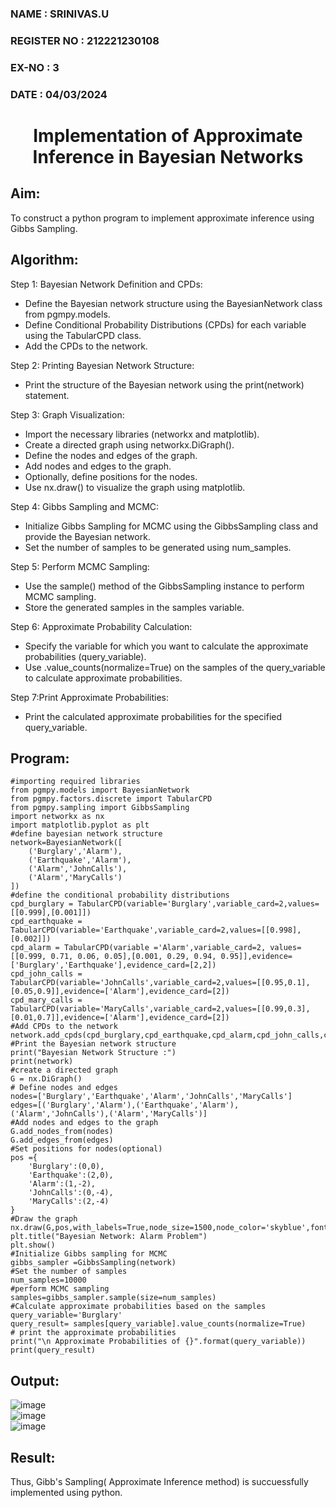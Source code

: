 <H3>NAME : SRINIVAS.U </H3>
<H3>REGISTER NO : 212221230108 </H3>
<H3>EX-NO : 3</H3>
<H3>DATE : 04/03/2024</H3>
<H1 ALIGN =CENTER> Implementation of Approximate Inference in Bayesian Networks
</H1>

## Aim: 
   To construct a python program to implement approximate inference using Gibbs Sampling.</br>
## Algorithm:
   Step 1: Bayesian Network Definition and CPDs:<br>
    <ul> <li>Define the Bayesian network structure using the BayesianNetwork class from pgmpy.models.</li>
    <li>Define Conditional Probability Distributions (CPDs) for each variable using the TabularCPD class.</li>
    <li>Add the CPDs to the network.</li></ul>
    Step 2: Printing Bayesian Network Structure:<br>
    <ul><li>Print the structure of the Bayesian network using the print(network) statement.</li></ul>
   Step 3: Graph Visualization:
    <ul><li>Import the necessary libraries (networkx and matplotlib).</li>
    <li>Create a directed graph using networkx.DiGraph().</li>
    <li>Define the nodes and edges of the graph.</li>
    <li>Add nodes and edges to the graph.</li>
    <li>Optionally, define positions for the nodes.</li>
    <li>Use nx.draw() to visualize the graph using matplotlib.</li></ul>
    Step 4: Gibbs Sampling and MCMC:<br>
    <ul><li>Initialize Gibbs Sampling for MCMC using the GibbsSampling class and provide the Bayesian network.</li>
    <li>Set the number of samples to be generated using num_samples.</li></ul>
    Step 5: Perform MCMC Sampling:<br>
    <ul><li>Use the sample() method of the GibbsSampling instance to perform MCMC sampling.</li>
    <li>Store the generated samples in the samples variable.</li></ul>
    Step 6: Approximate Probability Calculation:<br>
    <ul><li>Specify the variable for which you want to calculate the approximate probabilities (query_variable).</li>
    <li>Use .value_counts(normalize=True) on the samples of the query_variable to calculate approximate probabilities.</li></ul>
    Step 7:Print Approximate Probabilities:<br>
    <ul><li>Print the calculated approximate probabilities for the specified query_variable.</li></ul>


## Program:
```
#importing required libraries
from pgmpy.models import BayesianNetwork
from pgmpy.factors.discrete import TabularCPD
from pgmpy.sampling import GibbsSampling
import networkx as nx
import matplotlib.pyplot as plt
#define bayesian network structure
network=BayesianNetwork([
    ('Burglary','Alarm'),
    ('Earthquake','Alarm'),
    ('Alarm','JohnCalls'),
    ('Alarm','MaryCalls')
])
#define the conditional probability distributions
cpd_burglary = TabularCPD(variable='Burglary',variable_card=2,values=[[0.999],[0.001]])
cpd_earthquake = TabularCPD(variable='Earthquake',variable_card=2,values=[[0.998],[0.002]])
cpd_alarm = TabularCPD(variable ='Alarm',variable_card=2, values=[[0.999, 0.71, 0.06, 0.05],[0.001, 0.29, 0.94, 0.95]],evidence=['Burglary','Earthquake'],evidence_card=[2,2])
cpd_john_calls = TabularCPD(variable='JohnCalls',variable_card=2,values=[[0.95,0.1],[0.05,0.9]],evidence=['Alarm'],evidence_card=[2])
cpd_mary_calls = TabularCPD(variable='MaryCalls',variable_card=2,values=[[0.99,0.3],[0.01,0.7]],evidence=['Alarm'],evidence_card=[2])
#Add CPDs to the network
network.add_cpds(cpd_burglary,cpd_earthquake,cpd_alarm,cpd_john_calls,cpd_mary_calls)
#Print the Bayesian network structure
print("Bayesian Network Structure :")
print(network)
#create a directed graph
G = nx.DiGraph()
# Define nodes and edges
nodes=['Burglary','Earthquake','Alarm','JohnCalls','MaryCalls']
edges=[('Burglary','Alarm'),('Earthquake','Alarm'),('Alarm','JohnCalls'),('Alarm','MaryCalls')]
#Add nodes and edges to the graph
G.add_nodes_from(nodes)
G.add_edges_from(edges)
#Set positions for nodes(optional)
pos ={
    'Burglary':(0,0),
    'Earthquake':(2,0),
    'Alarm':(1,-2),
    'JohnCalls':(0,-4),
    'MaryCalls':(2,-4)
}
#Draw the graph
nx.draw(G,pos,with_labels=True,node_size=1500,node_color='skyblue',font_size=10,font_weight='bold',arrowsize=20)
plt.title("Bayesian Network: Alarm Problem")
plt.show()
#Initialize Gibbs sampling for MCMC
gibbs_sampler =GibbsSampling(network)
#Set the number of samples
num_samples=10000
#perform MCMC sampling
samples=gibbs_sampler.sample(size=num_samples)
#Calculate approximate probabilities based on the samples
query_variable='Burglary'
query_result= samples[query_variable].value_counts(normalize=True)
# print the approximate probabilities
print("\n Approximate Probabilities of {}".format(query_variable))
print(query_result)
```


## Output:
![image](https://github.com/22002102/Ex-3--AAI/assets/119091638/047e1072-2911-4a27-8f1b-cc085a526ba8)
<br>
![image](https://github.com/22002102/Ex-3--AAI/assets/119091638/f4ac976d-5bb9-46df-92b2-ddd8d3faecaf)
<br>
![image](https://github.com/22002102/Ex-3--AAI/assets/119091638/1db6d56e-c9a6-4619-a915-405d2a460bef)

## Result:
Thus, Gibb's Sampling( Approximate Inference method) is succuessfully implemented using python.
